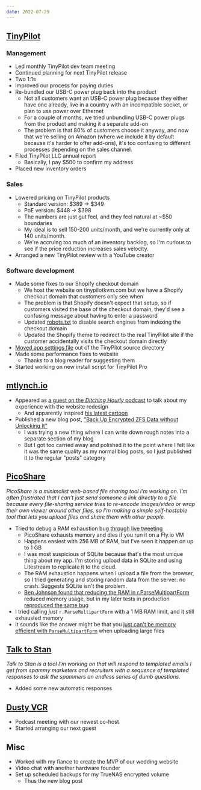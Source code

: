 ```yaml
---
date: 2022-07-29
---
```


## [TinyPilot](https://tinypilotkvm.com)

### Management

- Led monthly TinyPilot dev team meeting
- Continued planning for next TinyPilot release
- Two 1:1s
- Improved our process for paying duties
- Re-bundled our USB-C power plug back into the product
  - Not all customers want an USB-C power plug because they either have one already, live in a country with an incompatible socket, or plan to use power over Ethernet
  - For a couple of months, we tried unbundling USB-C power plugs from the product and making it a separate add-on
  - The problem is that 80% of customers choose it anyway, and now that we're selling on Amazon (where we include it by default because it's harder to offer add-ons), it's too confusing to different processes depending on the sales channel.
- Filed TinyPilot LLC annual report
  - Basically, I pay $500 to confirm my address
- Placed new inventory orders

### Sales

- Lowered pricing on TinyPilot products
  - Standard version: $389 -> $349
  - PoE version: $448 -> $398
  - The numbers are just gut feel, and they feel natural at ~$50 boundaries
  - My ideal is to sell 150-200 units/month, and we're currently only at 140 units/month.
  - We're accruing too much of an inventory backlog, so I'm curious to see if the price reduction increases sales velocity.
- Arranged a new TinyPilot review with a YouTube creator

### Software development

- Made some fixes to our Shopify checkout domain
  - We host the website on tinypilotkvm.com but we have a Shopify checkout domain that customers only see when
  - The problem is that Shopify doesn't expect that setup, so if customers visited the base of the checkout domain, they'd see a confusing message about having to enter a password
  - Updated [robots.txt](https://checkout.tinypilotkvm.com/robots.txt) to disable search engines from indexing the checkout domain
  - Updated the Shopify theme to redirect to the real TinyPilot site if the customer accidentally visits the checkout domain directly
- [Moved app settings file](https://github.com/tiny-pilot/ansible-role-tinypilot/pull/208) out of the TinyPilot source directory
- Made some performance fixes to website
  - Thanks to a blog reader for suggesting them
- Started working on new install script for TinyPilot Pro

## [mtlynch.io](https://mtlynch.io)

- Appeared as [a guest on the _Ditching Hourly_ podcast](https://podcast.ditchinghourly.com/episodes/michael-lynch-i-regret-my-46k-website-redesign) to talk about my experience with the website redesign
  - And apparently inspired [his latest cartoon](https://jonathanstark.com/ditcherville/105)
- Published a new blog post, ["Back Up Encrypted ZFS Data without Unlocking It"](https://mtlynch.io/zfs-encrypted-backups/)
  - I was trying a new thing where I can write down rough notes into a separate section of my blog
  - But I got too carried away and polished it to the point where I felt like it was the same quality as my normal blog posts, so I just published it to the regular "posts" category

## [PicoShare](https://pico.rocks)

_PicoShare is a minimalist web-based file sharing tool I’m working on. I’m often frustrated that I can’t just send someone a link directly to a file because every file-sharing service tries to re-encode images/video or wrap their own viewer around other files, so I’m making a simple self-hostable tool that lets you upload files and share them with other people._

- Tried to debug a RAM exhaustion bug [through live tweeting](https://twitter.com/deliberatecoder/status/1552438652537835521)
  - PicoShare exhausts memory and dies if you run it on a Fly.io VM
  - Happens easiest with 256 MB of RAM, but I've seen it happen on up to 1 GB
  - I was most suspicious of SQLite because that's the most unique thing about my app. I'm storing upload data in SQLite and using Litestream to replicate it to the cloud.
  - The RAM exhaustion happens when I upload a file from the browser, so I tried generating and storing random data from the server: no crash. Suggests SQLite isn't the problem.
  - [Ben Johnson found that reducing the RAM in r.ParseMultipartForm](https://twitter.com/benbjohnson/status/1552679541541203968) reduced memory usage, but in my later tests in production [reproduced the same bug](https://twitter.com/deliberatecoder/status/1552766244700446720)
- I tried calling _just_ `r.ParseMultipartForm` with a 1 MB RAM limit, and it still exhausted memory
- It sounds like the answer might be that you [just can't be memory efficient with `ParseMultipartForm`](https://twitter.com/__agwa/status/1552998967939579905) when uploading large files

## [Talk to Stan](https://talktostan.com)

_Talk to Stan is a tool I'm working on that will respond to templated emails I get from spammy marketers and recruiters with a sequence of templated responses to ask the spammers an endless series of dumb questions._

- Added some new automatic responses

## [Dusty VCR](https://dustyvcr.com)

- Podcast meeting with our newest co-host
- Started arranging our next guest

## Misc

- Worked with my fiance to create the MVP of our wedding website
- Video chat with another hardware founder
- Set up scheduled backups for my TrueNAS encrypted volume
  - Thus the new blog post
